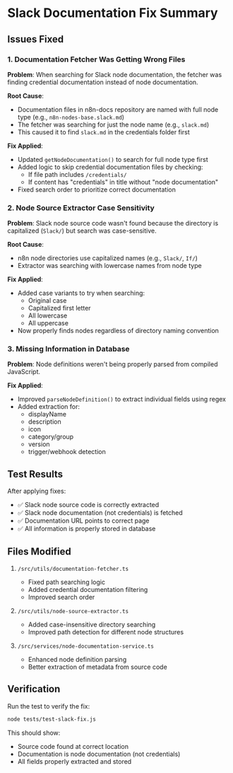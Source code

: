 # Slack Documentation Fix Summary

## Issues Fixed

### 1. Documentation Fetcher Was Getting Wrong Files
**Problem**: When searching for Slack node documentation, the fetcher was finding credential documentation instead of node documentation.

**Root Cause**: 
- Documentation files in n8n-docs repository are named with full node type (e.g., `n8n-nodes-base.slack.md`)
- The fetcher was searching for just the node name (e.g., `slack.md`)
- This caused it to find `slack.md` in the credentials folder first

**Fix Applied**:
- Updated `getNodeDocumentation()` to search for full node type first
- Added logic to skip credential documentation files by checking:
  - If file path includes `/credentials/`
  - If content has "credentials" in title without "node documentation"
- Fixed search order to prioritize correct documentation

### 2. Node Source Extractor Case Sensitivity
**Problem**: Slack node source code wasn't found because the directory is capitalized (`Slack/`) but search was case-sensitive.

**Root Cause**:
- n8n node directories use capitalized names (e.g., `Slack/`, `If/`)
- Extractor was searching with lowercase names from node type

**Fix Applied**:
- Added case variants to try when searching:
  - Original case
  - Capitalized first letter
  - All lowercase
  - All uppercase
- Now properly finds nodes regardless of directory naming convention

### 3. Missing Information in Database
**Problem**: Node definitions weren't being properly parsed from compiled JavaScript.

**Fix Applied**:
- Improved `parseNodeDefinition()` to extract individual fields using regex
- Added extraction for:
  - displayName
  - description
  - icon
  - category/group
  - version
  - trigger/webhook detection

## Test Results

After applying fixes:
- ✅ Slack node source code is correctly extracted
- ✅ Slack node documentation (not credentials) is fetched
- ✅ Documentation URL points to correct page
- ✅ All information is properly stored in database

## Files Modified

1. `/src/utils/documentation-fetcher.ts`
   - Fixed path searching logic
   - Added credential documentation filtering
   - Improved search order

2. `/src/utils/node-source-extractor.ts`
   - Added case-insensitive directory searching
   - Improved path detection for different node structures

3. `/src/services/node-documentation-service.ts`
   - Enhanced node definition parsing
   - Better extraction of metadata from source code

## Verification

Run the test to verify the fix:
```bash
node tests/test-slack-fix.js
```

This should show:
- Source code found at correct location
- Documentation is node documentation (not credentials)
- All fields properly extracted and stored